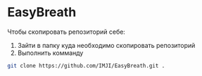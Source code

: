 # EasyBreath

Чтобы скопировать репозиторий себе:

1. Зайти в папку куда необходимо скопировать репозиторий
2. Выполнить комманду

```sh
git clone https://github.com/IMJI/EasyBreath.git .
```
